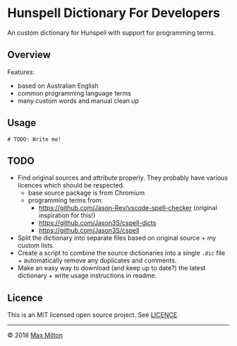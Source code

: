 # Hunspell Dictionary For Developers

An custom dictionary for Hunspell with support for programming terms.

## Overview

Features:

* based on Australian English
* common programming language terms
* many custom words and manual clean up

## Usage

```shell
# TODO: Write me!
```

## TODO

* Find original sources and attribute properly. They probably have various licences which should be respected.
  * base source package is from Chromium
  * programming terms from:
    * <https://github.com/Jason-Rev/vscode-spell-checker> (original inspiration for this!)
    * <https://github.com/Jason3S/cspell-dicts>
    * <https://github.com/Jason3S/cspell>
* Split the dictionary into separate files based on original source + my custom lists.
* Create a script to combine the source dictionaries into a single `.dic` file + automatically remove any duplicates and comments.
* Make an easy way to download (and keep up to date?) the latest dictionary + write usage instructions in readme.

## Licence

This is an MIT licensed open source project. See [LICENCE](https://github.com/MaxMilton/hunspell-dictionary/blob/master/LICENCE).

-----

© 2018 [Max Milton](https://maxmilton.com)
